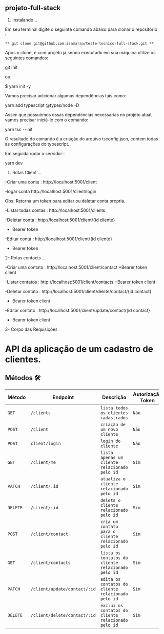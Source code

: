 ## projeto-full-stack

1. Instalando...

Em seu terminal digite o seguinte comando abaixo para clonar o repositório :

    ** git clone git@github.com:izamaraa/teste-tecnico-full-stack.git **

Após o clone, e com projeto já sendo executado em sua máquina utilize os
seguintes comandos:

git init

ou:

$ yarn init -y

Vamos precisar adicionar algumas dependências tais como:

yarn add typescript @types/node -D

Assim que possuírmos essas dependencias necessarias no projeto atual, vamos precisar iniciá-lo com o comando:

yarn tsc --init

O resultado do comando é a criação do arquivo tsconfig.json, contem todas as configurações do typescript.

Em seguida rodar o servidor :

yarn dev

1. Rotas Client ...

-Criar uma conta :
http://localhost:5001/client

-logar conta
http://localhost:5001/client/login

Obs: Retorna um token para editar ou deletar conta propria.

-Listar todas contas :
http://localhost:5001/clients

-Deletar conta :
http://localhost:5001/client/{id cliente}

- Bearer token

-Editar conta :
http://localhost:5001/client/{id cliente}

- Bearer token

2- Rotas contacts ...

-Criar uma contato :
http://localhost:5001/client/contact
+Bearer token client

-Listar contatos :
http://localhost:5001/client/contacts
+Bearer token client

-Deletar contato :
http://localhost:5001/client/delete/contact/{id contact}

- Bearer token client

-Editar contato :
http://localhost:5001/client/update/contact/{id contact}

- Bearer token client

3- Corpo das Requisições

# API da aplicação de um cadastro de clientes.

## Métodos 🛠️

| Método   | Endpoint                     | Descrição                                            | Autorização Token |
| -------- | ---------------------------- | ---------------------------------------------------- | ----------------- |
| `GET`    | `/clients`                   | `lista todos os clientes cadastrados`                | `Não`             |
| `POST`   | `/client`                    | `criação de um novo cliente`                         | `Não`             |
| `POST`   | `client/login`               | `login do cliente`                                   | `Não`             |
| `GET`    | `/client/me`                 | `lista apenas um cliente relacionado pelo id`        | `Sim`             |
| `PATCH`  | `/client/:id`                | `atualiza o cliente relacionado pelo id`             | `Sim`             |
| `DELETE` | `/client/:id`                | `deleta o cliente relacionado pelo id`               | `Sim`             |
| `POST`   | `/client/contact`            | `cria um contato para o cliente relacionado pelo id` | `Sim`             |
| `GET`    | `/client/contacts`           | `lista os contatos do cliente relacionado pelo id`   | `Sim`             |
| `PATCH`  | `/client/update/contact/:id` | `edita os contatos do cliente relacionado pelo id`   | `Sim`             |
| `DELETE` | `/client/delete/contact/:id` | `exclui os contatos do cliente relacionado pelo id`  | `Sim`             |
